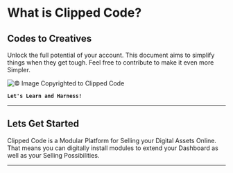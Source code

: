 # What is Clipped Code?

## Codes to Creatives

Unlock the full potential of your account. This document aims to simplify things when they get tough. Feel free to contribute to make it even more Simpler.

![&copy; Image Copyrighted to Clipped Code](https://cdn.clippedcode.com/images/docs/docs.png)

**`Let's Learn and Harness!`**

---

## Lets Get Started

Clipped Code is a Modular Platform for Selling your Digital Assets Online. That means you can digitally install modules to extend your Dashboard as well as your Selling Possibilities.

---

[^1]: The Image/Graphic/Illustration is copyrighted to clippedcode.com and should not be used anywhere else.

